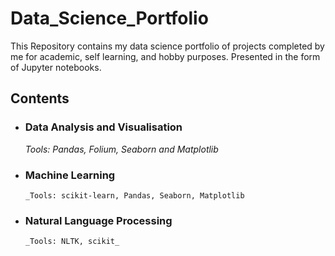 # Data_Science_Portfolio
This Repository contains my data science portfolio of projects completed by me for academic, self learning, and hobby purposes. Presented in the form of Jupyter notebooks.


## Contents



 - ### Data Analysis and Visualisation
      _Tools: Pandas, Folium, Seaborn and Matplotlib_


     
 - ### Machine Learning
       _Tools: scikit-learn, Pandas, Seaborn, Matplotlib  



 - ### Natural Language Processing
       _Tools: NLTK, scikit_
